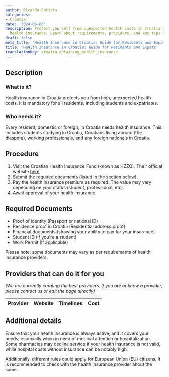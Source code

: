 ```yaml
---
author: Ricardo Batista
categories:
- Croatia
date: '2024-06-08'
description: Protect yourself from unexpected health costs in Croatia with mandatory
  health insurance. Learn about requirements, providers, and key tips for active coverage.
draft: false
meta_title: 'Health Insurance in Croatia: Guide for Residents and Expats'
title: 'Health Insurance in Croatia: Guide for Residents and Expats'
translationKey: croatia-obtaining_health_insurance
---
```



## Description
### What is it?
Health insurance in Croatia protects you from high, unexpected health costs. It is mandatory for all residents, including students and expatriates.

### Who needs it?
Every resident, domestic or foreign, in Croatia needs health insurance. This includes students studying in Croatia, Croatians living abroad (the diaspora), working professionals, and any foreign nationals in Croatia.

## Procedure

1. Visit the Croatian Health Insurance Fund (known as HZZO). Their official website [here](http://www.hzzo.hr/)
2. Submit the required documents (listed in the section below).
3. Pay the health insurance premium as required. The value may vary depending on your status (student, professional, etc).
4. Await approval of your health insurance. 

## Required Documents

- Proof of identity (Passport or national ID)
- Residence proof in Croatia (Residential address proof)
- Financial documents (showing your ability to pay for your insurance)
- Student ID (If you're a student)
- Work Permit (If applicable)

Please note, some documents may vary as per requirements of health insurance providers.

## Providers that can do it for you

_(We are currently curating the best providers. If you are or know a provider, please contact us or edit the page directly)_

| Provider        |     Website     |     Timelines    |       Cost      |
| --------------- | --------------- |  :-------------: | :-------------: |

## Additional details
Ensure that your health insurance is always active, and it covers your needs, especially when in need of medical attention or hospitalization. Some pharmacies may decline service if your health insurance is not valid, while hospital costs without insurance can be notably high.

Additionally, different rules could apply for European Union (EU) citizens. It is recommended to check with the health insurance provider about the same.
